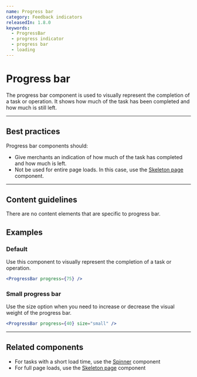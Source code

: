 ```yaml
---
name: Progress bar
category: Feedback indicators
releasedIn: 1.8.0
keywords:
  - ProgressBar
  - progress indicator
  - progress bar
  - loading
---
```


# Progress bar

The progress bar component is used to visually represent the completion of a task or operation. It shows how much of the task has been completed and how much is still left.

---

## Best practices

Progress bar components should:

- Give merchants an indication of how much of the task has completed and how much is left.
- Not be used for entire page loads. In this case, use the [Skeleton page](/components/feedback-indicators/skeleton-page) component.

---

## Content guidelines

There are no content elements that are specific to progress bar.

## Examples

### Default

Use this component to visually represent the completion of a task or operation.

```jsx
<ProgressBar progress={75} />
```

### Small progress bar

Use the size option when you need to increase or decrease the visual weight of the progress bar.

```jsx
<ProgressBar progress={40} size="small" />
```

---

## Related components

- For tasks with a short load time, use the [Spinner](/components/feedback-indicators/spinner) component
- For full page loads, use the [Skeleton page](/components/feedback-indicators/skeleton-page) component

